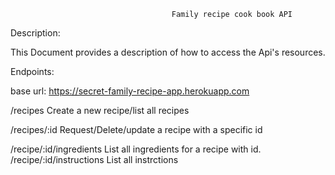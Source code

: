                                         Family recipe cook book API

Description:

This Document provides a description of how to access the Api's resources.

Endpoints:

base url: https://secret-family-recipe-app.herokuapp.com



/recipes      Create a new recipe/list all recipes
               
/recipes/:id  Request/Delete/update a recipe with a specific id    
                     
/recipe/:id/ingredients      List all ingredients for a recipe with id. 
/recipe/:id/instructions     List all instrctions                     
            
                                   



